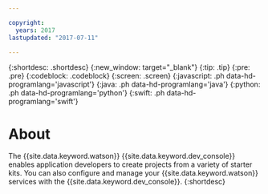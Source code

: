 ```yaml
---

copyright:
  years: 2017
lastupdated: "2017-07-11"

---
```


{:shortdesc: .shortdesc}
{:new_window: target="_blank"}
{:tip: .tip}
{:pre: .pre}
{:codeblock: .codeblock}
{:screen: .screen}
{:javascript: .ph data-hd-programlang='javascript'}
{:java: .ph data-hd-programlang='java'}
{:python: .ph data-hd-programlang='python'}
{:swift: .ph data-hd-programlang='swift'}

# About

The {{site.data.keyword.watson}} {{site.data.keyword.dev_console}} enables application developers to create projects from a variety of starter kits.  You can also configure and manage your {{site.data.keyword.watson}} services with the {{site.data.keyword.dev_console}}.
{:shortdesc}
